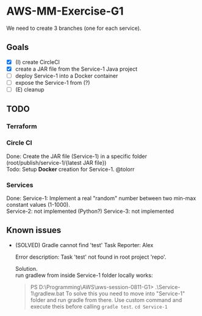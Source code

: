 # AWS-MM-Exercise-G1

We need to create 3 branches (one for each service).

## Goals

- [X] (I) create CircleCI
- [X] create a JAR file from the Service-1 Java project
- [ ] deploy Service-1 into a Docker container
- [ ] expose the Service-1 from (?)
- [ ] (E) cleanup

## TODO


### Terraform



### Circle CI

Done: Create the JAR file (Service-1) in a specific folder (root/publish/service-1/{latest JAR file})  
Todo: Setup __Docker__ creation for Service-1. @tolorr

### Services

Done: Service-1: Implement a real "random" number between two min-max constant values (1-1000).  
Service-2: not implemented (Python?)
Service-3: not implemented


## Known issues

- (SOLVED) Gradle cannot find 'test' Task
  Reporter: Alex

  Error description: Task 'test' not found in root project 'repo'.

  Solution.  
  run gradlew from inside Service-1 folder locally works:
  > PS D:\Programming\AWS\aws-session-0811-G1> .\Service-1\gradlew.bat
  To solve this you need to move into "Service-1" folder and run gradle from there.
  Use custom command and execute theis before calling ```gradle test```.
  > ``cd Service-1``

  